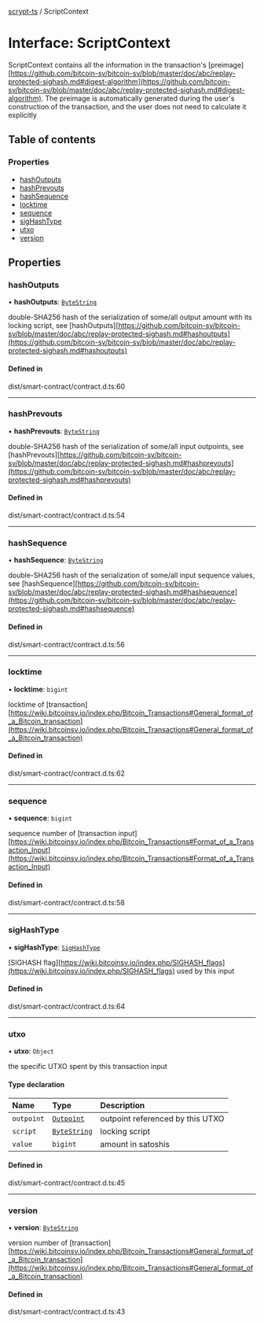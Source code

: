 [scrypt-ts](../README.md) / ScriptContext

# Interface: ScriptContext

ScriptContext contains all the information in the transaction's [preimage][https://github.com/bitcoin-sv/bitcoin-sv/blob/master/doc/abc/replay-protected-sighash.md#digest-algorithm](https://github.com/bitcoin-sv/bitcoin-sv/blob/master/doc/abc/replay-protected-sighash.md#digest-algorithm).
The preimage is automatically generated during the user's construction of the transaction,
and the user does not need to calculate it explicitly

## Table of contents

### Properties

- [hashOutputs](ScriptContext.md#hashoutputs)
- [hashPrevouts](ScriptContext.md#hashprevouts)
- [hashSequence](ScriptContext.md#hashsequence)
- [locktime](ScriptContext.md#locktime)
- [sequence](ScriptContext.md#sequence)
- [sigHashType](ScriptContext.md#sighashtype)
- [utxo](ScriptContext.md#utxo)
- [version](ScriptContext.md#version)

## Properties

### hashOutputs

• **hashOutputs**: [`ByteString`](../README.md#bytestring)

double-SHA256 hash of the serialization of some/all output amount with its locking script, see [hashOutputs][https://github.com/bitcoin-sv/bitcoin-sv/blob/master/doc/abc/replay-protected-sighash.md#hashoutputs](https://github.com/bitcoin-sv/bitcoin-sv/blob/master/doc/abc/replay-protected-sighash.md#hashoutputs)

#### Defined in

dist/smart-contract/contract.d.ts:60

___

### hashPrevouts

• **hashPrevouts**: [`ByteString`](../README.md#bytestring)

double-SHA256 hash of the serialization of some/all input outpoints, see [hashPrevouts][https://github.com/bitcoin-sv/bitcoin-sv/blob/master/doc/abc/replay-protected-sighash.md#hashprevouts](https://github.com/bitcoin-sv/bitcoin-sv/blob/master/doc/abc/replay-protected-sighash.md#hashprevouts)

#### Defined in

dist/smart-contract/contract.d.ts:54

___

### hashSequence

• **hashSequence**: [`ByteString`](../README.md#bytestring)

double-SHA256 hash of the serialization of some/all input sequence values, see [hashSequence][https://github.com/bitcoin-sv/bitcoin-sv/blob/master/doc/abc/replay-protected-sighash.md#hashsequence](https://github.com/bitcoin-sv/bitcoin-sv/blob/master/doc/abc/replay-protected-sighash.md#hashsequence)

#### Defined in

dist/smart-contract/contract.d.ts:56

___

### locktime

• **locktime**: `bigint`

locktime of [transaction][https://wiki.bitcoinsv.io/index.php/Bitcoin_Transactions#General_format_of_a_Bitcoin_transaction](https://wiki.bitcoinsv.io/index.php/Bitcoin_Transactions#General_format_of_a_Bitcoin_transaction)

#### Defined in

dist/smart-contract/contract.d.ts:62

___

### sequence

• **sequence**: `bigint`

sequence number of [transaction input][https://wiki.bitcoinsv.io/index.php/Bitcoin_Transactions#Format_of_a_Transaction_Input](https://wiki.bitcoinsv.io/index.php/Bitcoin_Transactions#Format_of_a_Transaction_Input)

#### Defined in

dist/smart-contract/contract.d.ts:58

___

### sigHashType

• **sigHashType**: [`SigHashType`](../README.md#sighashtype)

[SIGHASH flag][https://wiki.bitcoinsv.io/index.php/SIGHASH_flags](https://wiki.bitcoinsv.io/index.php/SIGHASH_flags) used by this input

#### Defined in

dist/smart-contract/contract.d.ts:64

___

### utxo

• **utxo**: `Object`

the specific UTXO spent by this transaction input

#### Type declaration

| Name | Type | Description |
| :------ | :------ | :------ |
| `outpoint` | [`Outpoint`](Outpoint.md) | outpoint referenced by this UTXO |
| `script` | [`ByteString`](../README.md#bytestring) | locking script |
| `value` | `bigint` | amount in satoshis |

#### Defined in

dist/smart-contract/contract.d.ts:45

___

### version

• **version**: [`ByteString`](../README.md#bytestring)

version number of [transaction][https://wiki.bitcoinsv.io/index.php/Bitcoin_Transactions#General_format_of_a_Bitcoin_transaction](https://wiki.bitcoinsv.io/index.php/Bitcoin_Transactions#General_format_of_a_Bitcoin_transaction)

#### Defined in

dist/smart-contract/contract.d.ts:43
